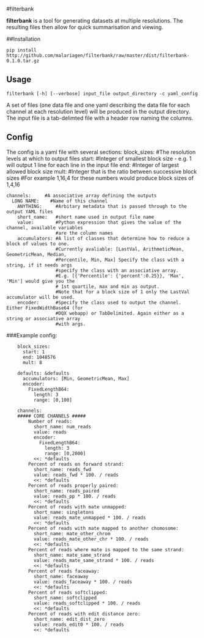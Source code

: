 #filterbank

**filterbank** is a tool for generating datasets at multiple resolutions. The resulting files then allow for quick summarisation and viewing.

##Installation

    pip install http://github.com/malariagen/filterbank/raw/master/dist/filterbank-0.1.0.tar.gz

## Usage

    filterbank [-h] [--verbose] input_file output_directory -c yaml_config

A set of files (one data file and one yaml describing the data file for each channel at each resolution level) will be produced in the output directory. The input file is a tab-delimted file with a header row naming the columns.


## Config
The config is a yaml file with several sections:
    block_sizes:  #The resolution levels at which to output files
      start:      #Integer of smallest block size - e.g. 1 will output 1 line for each line in the input file
      end:        #Integer of largest allowed block size
      mult:       #Integer that is the ratio between successive block sizes
    #For example 1,16,4 for these numbers would produce block sizes of 1,4,16

    channels:     #A associative array defining the outputs
      LONG NAME:    #Name of this channel
        ANYTHING:     #Arbitary metadata that is passed through to the output YAML files
        short_name:   #short name used in output file name
        value:        #Python expression that gives the value of the channel, available variables
                      #are the column names
        accumulators: #A list of classes that determine how to reduce a block of values to one.
                      #Currently avaliable: [LastVal, ArithmeticMean, GeometricMean, Median, 
                      #Percentile, Min, Max] Specify the class with a string, if it needs args 
                      #specify the class with an associative array.
                      #E.g. [{'Percentile': {'percent':0.25}}, 'Max', 'Min'] would give you the
                      # 1st quartile, max and min as output.
                      #Note that for a block size of 1 only the LastVal accumulator will be used.
        encoder:      #Specify the class used to output the channel. Either FixedWidthBase64 (for
                      #DQX webapp) or TabDelimited. Again either as a string or associative array
                      #with args.
 
###Example config:

        block_sizes:
          start: 1
          end: 1048576
          mult: 8

        defaults: &defaults
          accumulators: [Min, GeometricMean, Max]
          encoder:
            FixedLengthB64:
              length: 3
              range: [0,100]

        channels:
        ##### CORE CHANNELS #####
            Number of reads:
              short_name: num_reads
              value: reads
              encoder:
                FixedLengthB64:
                  length: 3
                  range: [0,2000]
              <<: *defaults
            Percent of reads on forward strand:
              short_name: reads_fwd
              value: reads_fwd * 100. / reads
              <<: *defaults
            Percent of reads properly paired:
              short_name: reads_paired
              value: reads_pp * 100. / reads
              <<: *defaults
            Percent of reads with mate unmapped:
              short_name: singletons
              value: reads_mate_unmapped * 100. / reads
              <<: *defaults
            Percent of reads with mate mapped to another chomosome:
              short_name: mate_other_chrom
              value: reads_mate_other_chr * 100. / reads
              <<: *defaults
            Percent of reads where mate is mapped to the same strand:
              short_name: mate_same_strand
              value: reads_mate_same_strand * 100. / reads
              <<: *defaults
            Percent of reads faceaway:
              short_name: faceaway
              value: reads_faceaway * 100. / reads
              <<: *defaults
            Percent of reads softclipped:
              short_name: softclipped
              value: reads_softclipped * 100. / reads
              <<: *defaults
            Percent of reads with edit distance zero:
              short_name: edit_dist_zero
              value: reads_edit0 * 100. / reads
              <<: *defaults
